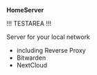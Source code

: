 __HomeServer__

!!! TESTAREA !!!

Server for your local network 
  - including Reverse Proxy 
  - Bitwarden
  - NextCloud 
